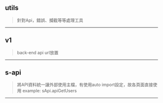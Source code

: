 ## utils
> 針對Api，錯誤、攔截等等處理工具

---

## v1
> back-end api url放置

---

## s-api
> 將API資料統一讓外部使用主檔，有使用auto import設定，故各頁面直接使用
> example: sApi.apiGetUsers

---

